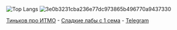 ![Top Langs](https://github-readme-stats.vercel.app/api/top-langs/?username=drlinggg&theme=vision-friendly-dark) ![3e0b3231cba236e77dc973865b496770a9437330](https://github.com/drlinggg/drlinggg/assets/124909828/6fd6d43d-753b-4ef9-b2ad-f1718847d6a6)

[Тиньков про ИТМО](https://www.youtube.com/watch?v=pdjEya1uypM&ab_channel=qwerty) - [Сладкие лабы с 1 сема](https://github.com/drlinggg/labs) - [Telegram](https://t.me/iwdhmp)
